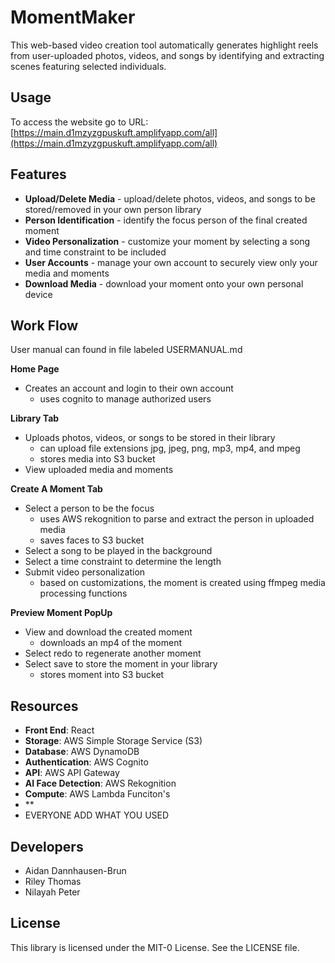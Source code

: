 

# MomentMaker
This web-based video creation tool automatically generates highlight reels from user-uploaded photos, videos, and songs by identifying and extracting scenes featuring selected individuals.

## Usage
To access the website go to URL:  [https://main.d1mzyzgpuskuft.amplifyapp.com/all](https://main.d1mzyzgpuskuft.amplifyapp.com/all)

## Features

- **Upload/Delete Media** - upload/delete photos, videos, and songs to be stored/removed in your own person library
- **Person Identification** - identify the focus person of the final created moment
- **Video Personalization** - customize your moment by selecting a song and time constraint to be included
- **User Accounts** - manage your own account to securely view only your media and moments
- **Download Media** - download your moment onto your own personal device

## Work Flow
User manual can found in file labeled USERMANUAL.md

**Home Page**
- Creates an account and login to their own account
  + uses cognito to manage authorized users

**Library Tab**
- Uploads photos, videos, or songs to be stored in their library
  + can upload file extensions jpg, jpeg, png, mp3, mp4, and mpeg
  + stores media into S3 bucket
- View uploaded media and moments

**Create A Moment Tab**
- Select a person to be the focus
  + uses AWS rekognition to parse and extract the person in uploaded media
  + saves faces to S3 bucket
- Select a song to be played in the background
- Select a time constraint to determine the length
- Submit video personalization
  + based on customizations, the moment is created using ffmpeg media processing functions

**Preview Moment PopUp**
- View and download the created moment
  + downloads an mp4 of the moment
- Select redo to regenerate another moment
- Select save to store the moment in your library
  + stores moment into S3 bucket

## Resources

- **Front End**: React
- **Storage**: AWS Simple Storage Service (S3)
- **Database**: AWS DynamoDB
- **Authentication**: AWS Cognito
- **API**: AWS API Gateway
- **AI Face Detection**: AWS Rekognition
- **Compute**: AWS Lambda Funciton's
- **
- EVERYONE ADD WHAT YOU USED

## Developers

- Aidan Dannhausen-Brun
- Riley Thomas
- Nilayah Peter

## License

This library is licensed under the MIT-0 License. See the LICENSE file.
